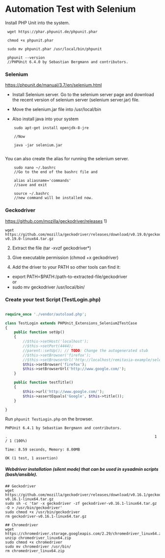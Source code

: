 # Automation Test with Selenium
Install PHP Unit into the system.

```terminal
 wget https://phar.phpunit.de/phpunit.phar

 chmod +x phpunit.phar

 sudo mv phpunit.phar /usr/local/bin/phpunit

 phpunit --version
 //PHPUnit 6.4.0 by Sebastian Bergmann and contributors.
```


### Selenium
https://phpunit.de/manual/3.7/en/selenium.html

* Install Selenium server. Go to the selenium server page and download the recent version of selenium server (selenium server.jar) file.  
* Move the selenium.jar file into /usr/local/bin

* Also install java into your system  
```terminal
    sudo apt-get install openjdk-8-jre
    
    //Now
    
    java -jar selenium.jar
        
```

You can also create the alias for running the selenium server.

```terminal
    sudo nano ~/.bashrc
    //Go to the end of the bashrc file and 
    
    alias aliasname='commands'
    //save and exit
    
    source ~/.bashrc
    //new command will be installed now.
```

### Geckodriver
https://github.com/mozilla/geckodriver/releases
1)
```terminal
wget https://github.com/mozilla/geckodriver/releases/download/v0.19.0/geckodriver-v0.19.0-linux64.tar.gz
```

2) Extract the file (tar -xvzf geckodriver*)

3) Give executable permission (chmod +x geckodriver)

3) Add the driver to your PATH so other tools can find it:

* export PATH=$PATH:/path-to-extracted-file/geckodriver  
or  
* sudo mv geckodriver /usr/local/bin/



### Create your test Script (TestLogin.php)
```php

require_once './vendor/autoload.php';

class TestLogin extends PHPUnit_Extensions_Selenium2TestCase
{
    public function setUp()
    {
        //$this->setHost('localhost');
        //$this->setPort(4444);
        //parent::setUp(); // TODO: Change the autogenerated stub
        //$this->setBrowser('firefox');
        //$this->setBrowserUrl('http://localhost/remitasia-example/selenium');
        $this->setBrowser('firefox');
        $this->setBrowserUrl('http://www.google.com/');
    }

    public function testTitle()
    {
        $this->url('http://www.google.com/');
        $this->assertEquals('Google', $this->title());
    }

}

```

Run `phpunit TestLogin.php` on the browser.

```terminal
PHPUnit 6.4.1 by Sebastian Bergmann and contributors.

.                                                                   1 / 1 (100%)

Time: 8.59 seconds, Memory: 8.00MB

OK (1 test, 1 assertion)

```




##### Webdriver installation (silent mode) that can be used in sysadmin scripts (bash/ansible).
      
```terminal
## Geckodriver
wget https://github.com/mozilla/geckodriver/releases/download/v0.16.1/geckodriver-v0.16.1-linux64.tar.gz
sudo sh -c 'tar -x geckodriver -zf geckodriver-v0.16.1-linux64.tar.gz -O > /usr/bin/geckodriver'
sudo chmod +x /usr/bin/geckodriver
rm geckodriver-v0.16.1-linux64.tar.gz

## Chromedriver
wget https://chromedriver.storage.googleapis.com/2.29/chromedriver_linux64.zip
unzip chromedriver_linux64.zip
sudo chmod +x chromedriver
sudo mv chromedriver /usr/bin/
rm chromedriver_linux64.zip

```